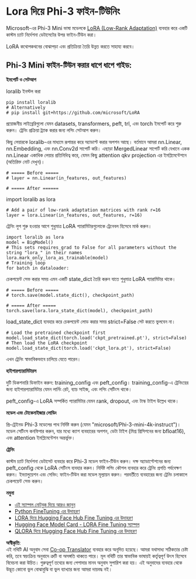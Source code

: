 <!--
CO_OP_TRANSLATOR_METADATA:
{
  "original_hash": "50b6a55a0831b417835087d8b57759fe",
  "translation_date": "2025-05-09T20:44:03+00:00",
  "source_file": "md/03.FineTuning/FineTuning_Lora.md",
  "language_code": "bn"
}
-->
# **Lora দিয়ে Phi-3 ফাইন-টিউনিং**

Microsoft-এর Phi-3 Mini ভাষা মডেলকে [LoRA (Low-Rank Adaptation)](https://github.com/microsoft/LoRA?WT.mc_id=aiml-138114-kinfeylo) ব্যবহার করে একটি কাস্টম চ্যাট নির্দেশনা ডেটাসেটের উপর ফাইন-টিউন করা। 

LoRA কথোপকথনের বোঝাপড়া এবং প্রতিক্রিয়া তৈরি উন্নত করতে সাহায্য করবে। 

## Phi-3 Mini ফাইন-টিউন করার ধাপে ধাপে গাইড:

**ইমপোর্ট ও সেটআপ** 

loralib ইনস্টল করা

```
pip install loralib
# Alternatively
# pip install git+https://github.com/microsoft/LoRA

```

প্রয়োজনীয় লাইব্রেরিগুলো যেমন datasets, transformers, peft, trl, এবং torch ইমপোর্ট করে শুরু করুন। 
ট্রেনিং প্রক্রিয়া ট্র্যাক করার জন্য লগিং সেটআপ করুন।

কিছু লেয়ারকে loralib-এর মাধ্যমে রূপান্তর করে অ্যাডাপ্ট করার অপশন আছে। বর্তমানে আমরা nn.Linear, nn.Embedding, এবং nn.Conv2d সাপোর্ট করি। এছাড়া MergedLinear সাপোর্ট করি যেখানে একক nn.Linear একাধিক লেয়ার প্রতিনিধিত্ব করে, যেমন কিছু attention qkv projection এর ইমপ্লিমেন্টেশনে (অতিরিক্ত নোট দেখুন)।

```
# ===== Before =====
# layer = nn.Linear(in_features, out_features)
```

```
# ===== After ======
```

import loralib as lora

```
# Add a pair of low-rank adaptation matrices with rank r=16
layer = lora.Linear(in_features, out_features, r=16)
```

ট্রেনিং লুপ শুরু হওয়ার আগে শুধুমাত্র LoRA প্যারামিটারগুলোকে ট্রেনেবল হিসেবে মার্ক করুন।

```
import loralib as lora
model = BigModel()
# This sets requires_grad to False for all parameters without the string "lora_" in their names
lora.mark_only_lora_as_trainable(model)
# Training loop
for batch in dataloader:
```

চেকপয়েন্ট সেভ করার সময় এমন একটি state_dict তৈরি করুন যাতে শুধুমাত্র LoRA প্যারামিটার থাকে।

```
# ===== Before =====
# torch.save(model.state_dict(), checkpoint_path)
```
```
# ===== After =====
torch.save(lora.lora_state_dict(model), checkpoint_path)
```

load_state_dict ব্যবহার করে চেকপয়েন্ট লোড করার সময় strict=False সেট করতে ভুলবেন না।

```
# Load the pretrained checkpoint first
model.load_state_dict(torch.load('ckpt_pretrained.pt'), strict=False)
# Then load the LoRA checkpoint
model.load_state_dict(torch.load('ckpt_lora.pt'), strict=False)
```

এখন ট্রেনিং স্বাভাবিকভাবে চালিয়ে যেতে পারেন।

**হাইপারপ্যারামিটারস** 

দুটি ডিকশনারি ডিফাইন করুন: training_config এবং peft_config। training_config-এ ট্রেনিংয়ের জন্য হাইপারপ্যারামিটার যেমন লার্নিং রেট, ব্যাচ সাইজ, এবং লগিং সেটিংস থাকে।

peft_config-এ LoRA সম্পর্কিত প্যারামিটার যেমন rank, dropout, এবং টাস্ক টাইপ উল্লেখ থাকে।

**মডেল এবং টোকেনাইজার লোডিং** 

প্রি-ট্রেইনড Phi-3 মডেলের পাথ নির্দিষ্ট করুন (যেমন "microsoft/Phi-3-mini-4k-instruct")। মডেল সেটিংস কনফিগার করুন, যার মধ্যে ক্যাশ ব্যবহারের অপশন, ডেটা টাইপ (মিশ্র প্রিসিশনের জন্য bfloat16), এবং attention ইমপ্লিমেন্টেশন অন্তর্ভুক্ত।

**ট্রেনিং** 

কাস্টম চ্যাট নির্দেশনা ডেটাসেট ব্যবহার করে Phi-3 মডেল ফাইন-টিউন করুন। দক্ষ অ্যাডাপ্টেশনের জন্য peft_config থেকে LoRA সেটিংস ব্যবহার করুন। নির্দিষ্ট লগিং কৌশল ব্যবহার করে ট্রেনিং প্রগতি পর্যবেক্ষণ করুন।
ইভ্যালুয়েশন এবং সেভিং: ফাইন-টিউন করা মডেল মূল্যায়ন করুন।
পরবর্তীতে ব্যবহারের জন্য ট্রেনিং চলাকালে চেকপয়েন্ট সেভ করুন।

**নমুনা**
- [এই স্যাম্পল নোটবুক দিয়ে আরও জানুন](../../../../code/03.Finetuning/Phi_3_Inference_Finetuning.ipynb)
- [Python FineTuning এর উদাহরণ](../../../../code/03.Finetuning/FineTrainingScript.py)
- [LORA দিয়ে Hugging Face Hub Fine Tuning এর উদাহরণ](../../../../code/03.Finetuning/Phi-3-finetune-lora-python.ipynb)
- [Hugging Face Model Card - LORA Fine Tuning স্যাম্পল](https://huggingface.co/microsoft/Phi-3-mini-4k-instruct/blob/main/sample_finetune.py)
- [QLORA দিয়ে Hugging Face Hub Fine Tuning এর উদাহরণ](../../../../code/03.Finetuning/Phi-3-finetune-qlora-python.ipynb)

**অস্বীকৃতি**:  
এই নথিটি AI অনুবাদ সেবা [Co-op Translator](https://github.com/Azure/co-op-translator) ব্যবহার করে অনূদিত হয়েছে। আমরা যথাসাধ্য সঠিকতার চেষ্টা করি, তবে স্বয়ংক্রিয় অনুবাদে ত্রুটি বা অসঙ্গতি থাকতে পারে। মূল নথিটি তার স্বাভাবিক ভাষায়ই কর্তৃত্বপূর্ণ উৎস হিসেবে বিবেচনা করা উচিত। গুরুত্বপূর্ণ তথ্যের জন্য পেশাদার মানব অনুবাদ সুপারিশ করা হয়। এই অনুবাদের ব্যবহার থেকে উদ্ভূত কোনো ভুল বোঝাবুঝি বা ভুল ব্যাখ্যার জন্য আমরা দায়বদ্ধ নই।